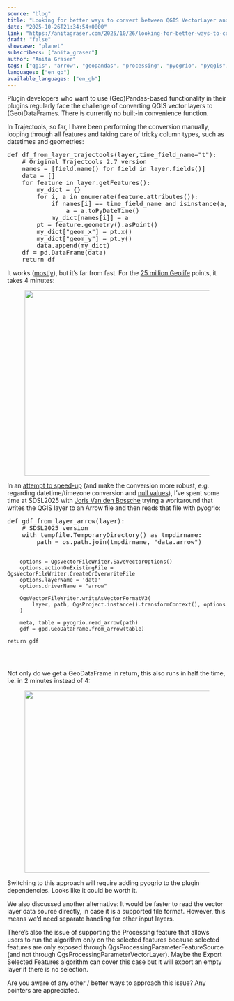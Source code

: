 ```yaml
---
source: "blog"
title: "Looking for better ways to convert between QGIS VectorLayer and (Geo)DataFrame"
date: "2025-10-26T21:34:54+0000"
link: "https://anitagraser.com/2025/10/26/looking-for-better-ways-to-convert-between-qgis-vectorlayer-and-geodataframe/"
draft: "false"
showcase: "planet"
subscribers: ["anita_graser"]
author: "Anita Graser"
tags: ["qgis", "arrow", "geopandas", "processing", "pyogrio", "pyqgis", "python"]
languages: ["en_gb"]
available_languages: ["en_gb"]
---
```


<p>Plugin developers who want to use (Geo)Pandas-based functionality in their plugins regularly face the challenge of converting QGIS vector layers to (Geo)DataFrames. There is currently no built-in convenience function. </p>
<p>In Trajectools, so far, I have been performing the conversion manually, looping through all features and taking care of tricky column types, such as datetimes and geometries: </p>
<div class="wp-block-syntaxhighlighter-code"><pre class="brush: python; title: ; notranslate">
def df_from_layer_trajectools(layer,time_field_name="t"):
    # Original Trajectools 2.7 version
    names = [field.name() for field in layer.fields()]
    data = []
    for feature in layer.getFeatures():
        my_dict = {}
        for i, a in enumerate(feature.attributes()):
            if names[i] == time_field_name and isinstance(a, QDateTime):
                a = a.toPyDateTime()
            my_dict[names[i]] = a
        pt = feature.geometry().asPoint()
        my_dict["geom_x"] = pt.x()
        my_dict["geom_y"] = pt.y()
        data.append(my_dict)
    df = pd.DataFrame(data)
    return df
</pre></div>
<p>It works (<a href="https://codeberg.org/movingpandas/trajectools/issues/93">mostly</a>), but it’s far from fast. For the <a href="https://anitagraser.com/2025/10/12/geolife-gps-track-collection-processing-with-duckdb-qgis-trajectools/">25 million Geolife</a> points, it takes 4 minutes: </p>
<figure class="wp-block-image size-large"><img alt="" class="wp-image-9635" height="425" src="/img/subscribers/anita_graser/looking-for-better-ways-to-convert-between-qgis-vectorlayer-and-geodataframe/image-18.webp" width="563"/></figure>
<p>In an <a href="https://codeberg.org/movingpandas/trajectools/issues/101">attempt to speed-up</a> (and make the conversion more robust, e.g. regarding datetime/timezone conversion and <a href="https://codeberg.org/movingpandas/trajectools/issues/93">null values</a>), I’ve spent some time at SDSL2025 with <a href="https://github.com/jorisvandenbossche">Joris Van den Bossche</a> trying a workaround that writes the QGIS layer to an Arrow file and then reads that file with pyogrio:</p>
<div class="wp-block-syntaxhighlighter-code"><pre class="brush: python; title: ; notranslate">
def gdf_from_layer_arrow(layer):
    # SDSL2025 version
    with tempfile.TemporaryDirectory() as tmpdirname:
        path = os.path.join(tmpdirname, "data.arrow")

        options = QgsVectorFileWriter.SaveVectorOptions()
        options.actionOnExistingFile = QgsVectorFileWriter.CreateOrOverwriteFile 
        options.layerName = 'data'
        options.driverName = "arrow"
        
        QgsVectorFileWriter.writeAsVectorFormatV3(
            layer, path, QgsProject.instance().transformContext(), options
        )
       
        meta, table = pyogrio.read_arrow(path)
        gdf = gpd.GeoDataFrame.from_arrow(table)

    return gdf
</pre></div>
<p>Not only do we get a GeoDataFrame in return, this also runs in half the time, i.e. in 2 minutes instead of 4: </p>
<figure class="wp-block-image size-large"><img alt="" class="wp-image-9636" height="418" src="/img/subscribers/anita_graser/looking-for-better-ways-to-convert-between-qgis-vectorlayer-and-geodataframe/image-19.webp" width="568"/></figure>
<p>Switching to this approach will require adding pyogrio to the plugin dependencies. Looks like it could be worth it.</p>
<p>We also discussed another alternative: It would be faster to read the vector layer data source directly, in case it is a supported file format. However, this means we’d need separate handling for other input layers. </p>
<p>There’s also the issue of supporting the Processing feature that allows users to run the algorithm only on the selected features because selected features are only exposed through QgsProcessingParameterFeatureSource (and not through QgsProcessingParameterVectorLayer). Maybe the Export Selected Features algorithm can cover this case but it will export an empty layer if there is no selection. </p>
<p>Are you aware of any other / better ways to approach this issue? Any pointers are appreciated. </p>
<p></p>
